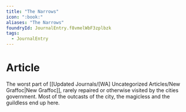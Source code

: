 ```yaml
---
title: "The Narrows"
icon: ":book:"
aliases: "The Narrows"
foundryId: JournalEntry.f8vmelWbF3zplbzk
tags:
  - JournalEntry
---
```


# Article
The worst part of [[Updated Journals/[WA] Uncategorized Articles/New Graffoc|New Graffoc]], rarely repaired or otherwise visited by the cities government. Most of the outcasts of the city, the magicless and the guildless end up here.